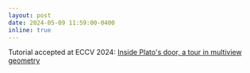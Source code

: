 ```yaml
---
layout: post
date: 2024-05-09 11:59:00-0400
inline: true
---
```

Tutorial accepted at ECCV 2024: [Inside Plato's door, a tour in multiview geometry][link]


[link]:https://sites.google.com/view/platomultiview24/home-page